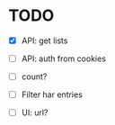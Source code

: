 # TODO

- [x] API: get lists
- [ ] API: auth from cookies

- [ ] count?
- [ ] Filter har entries
- [ ] UI: url?
